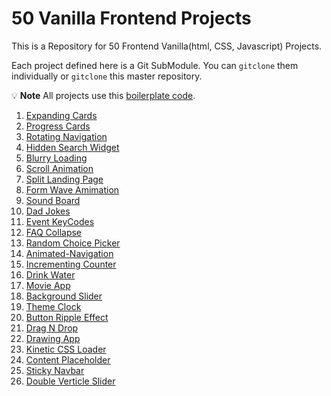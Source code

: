 # 50 Vanilla Frontend Projects

This is a Repository for 50 Frontend Vanilla(html, CSS, Javascript) Projects.

Each project defined here is a Git SubModule.
You can `gitclone` them individually or `gitclone` this master repository.

:bulb: **Note** All projects use this [boilerplate code](https://github.com/anubhavjaiswal03/_projects_starter_).

1. [Expanding Cards](https://github.com/anubhavjaiswal03/Expanding-Cards)
2. [Progress Cards](https://github.com/anubhavjaiswal03/Progress-Steps)
3. [Rotating Navigation](https://github.com/anubhavjaiswal03/Rotating-Navigation)
4. [Hidden Search Widget](https://github.com/anubhavjaiswal03/Hidden-Search-Widget)
5. [Blurry Loading](https://github.com/anubhavjaiswal03/Blurry-Loading)
6. [Scroll Animation](https://github.com/anubhavjaiswal03/Scroll-Animation)
7. [Split Landing Page](https://github.com/anubhavjaiswal03/Split-Landing-Page)
8. [Form Wave Amimation](https://github.com/anubhavjaiswal03/Form-Wave-Animation)
9. [Sound Board](https://github.com/anubhavjaiswal03/Sound-Board-Project)
10. [Dad Jokes](https://github.com/anubhavjaiswal03/Dad-Jokes)
11. [Event KeyCodes](https://github.com/anubhavjaiswal03/Event-KeyCodes)
12. [FAQ Collapse](https://github.com/anubhavjaiswal03/FAQ-Collapse)
13. [Random Choice Picker](https://github.com/anubhavjaiswal03/Random-Choice-Picker)
14. [Animated-Navigation](https://github.com/anubhavjaiswal03/Animated-Navigation)
15. [Incrementing Counter](https://github.com/anubhavjaiswal03/Incrementing-Counter)
16. [Drink Water](https://github.com/anubhavjaiswal03/Drink-Water)
17. [Movie App](https://github.com/anubhavjaiswal03/Movie-App)
18. [Background Slider](https://github.com/anubhavjaiswal03/Background-Slider)
19. [Theme Clock](https://github.com/anubhavjaiswal03/Theme-Clock)
20. [Button Ripple Effect](https://github.com/anubhavjaiswal03/Button-Ripple-Effect)
21. [Drag N Drop](https://github.com/anubhavjaiswal03/Drag-N-Drop)
22. [Drawing App](https://github.com/anubhavjaiswal03/Drawing-App)
23. [Kinetic CSS Loader](https://github.com/anubhavjaiswal03/Kinetic-CSS-Loader)
24. [Content Placeholder](https://github.com/anubhavjaiswal03/Content-Placeholder)
25. [Sticky Navbar](https://github.com/anubhavjaiswal03/Sticky-Navbar)
26. [Double Verticle Slider](https://github.com/anubhavjaiswal03/Double-Verticle-Slider)
